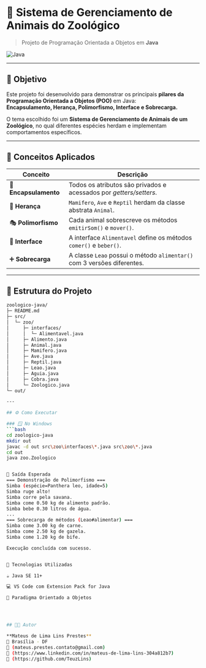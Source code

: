 # 🦁 Sistema de Gerenciamento de Animais do Zoológico  
> Projeto de Programação Orientada a Objetos em **Java**

![Java](https://img.shields.io/badge/Java-ED8B00?style=for-the-badge&logo=openjdk&logoColor=white)

---

## 🎯 Objetivo

Este projeto foi desenvolvido para demonstrar os principais **pilares da Programação Orientada a Objetos (POO)** em Java:  
**Encapsulamento, Herança, Polimorfismo, Interface e Sobrecarga.**

O tema escolhido foi um **Sistema de Gerenciamento de Animais de um Zoológico**, no qual diferentes espécies herdam e implementam comportamentos específicos.

---

## 🧠 Conceitos Aplicados

| Conceito | Descrição |
|-----------|------------|
| 🧱 **Encapsulamento** | Todos os atributos são privados e acessados por *getters/setters*. |
| 🧬 **Herança** | `Mamifero`, `Ave` e `Reptil` herdam da classe abstrata `Animal`. |
| 🎭 **Polimorfismo** | Cada animal sobrescreve os métodos `emitirSom()` e `mover()`. |
| 🔌 **Interface** | A interface `Alimentavel` define os métodos `comer()` e `beber()`. |
| ➕ **Sobrecarga** | A classe `Leao` possui o método `alimentar()` com 3 versões diferentes. |

---

## 📂 Estrutura do Projeto

```bash
zoologico-java/
├─ README.md
├─ src/
│  └─ zoo/
│     ├─ interfaces/
│     │  └─ Alimentavel.java
│     ├─ Alimento.java
│     ├─ Animal.java
│     ├─ Mamifero.java
│     ├─ Ave.java
│     ├─ Reptil.java
│     ├─ Leao.java
│     ├─ Aguia.java
│     ├─ Cobra.java
│     └─ Zoologico.java
└─ out/

---

## ⚙️ Como Executar

### 🪟 No Windows
```bash
cd zoologico-java
mkdir out
javac -d out src\zoo\interfaces\*.java src\zoo\*.java
cd out
java zoo.Zoologico


🧪 Saída Esperada
=== Demonstração de Polimorfismo ===
Simba (espécie=Panthera leo, idade=5)
Simba ruge alto!
Simba corre pela savana.
Simba come 0.50 kg de alimento padrão.
Simba bebe 0.30 litros de água.
...
=== Sobrecarga de métodos (Leao#alimentar) ===
Simba come 3.00 kg de carne.
Simba come 2.50 kg de gazela.
Simba come 1.20 kg de bife.

Execução concluída com sucesso.


🧰 Tecnologias Utilizadas

☕ Java SE 11+

💻 VS Code com Extension Pack for Java

🧩 Paradigma Orientado a Objetos




## 👨‍💻 Autor

**Mateus de Lima Lins Prestes**  
📍 Brasília - DF  
📧 (mateus.prestes.contato@gmail.com)  
🔗 (https://www.linkedin.com/in/mateus-de-lima-lins-304a812b7)  
🐙 (https://github.com/TeuzLins)

